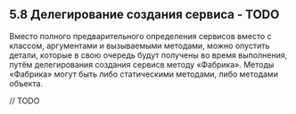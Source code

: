 ## 5.8 Делегирование создания сервиса - TODO

Вместо полного предварительного определения сервисов вместо с классом, аргументами и вызываемыми методами, можно опустить детали, которые в свою очередь будут получены во время выполнения, путём делегирования создания сервисв методу «Фабрика». Методы «Фабрика» могут быть либо статическими методами, либо методами объекта.

// TODO